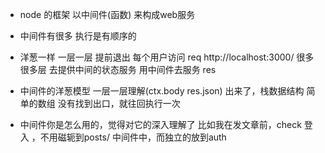 - node 的框架 以中间件(函数) 来构成web服务
- 中间件有很多 执行是有顺序的
- 洋葱一样 一层一层 提前退出
  每个用户访问 req http://localhost:3000/
  很多很多层 去提供中间的状态服务
  用中间件去服务 res 

- 中间件的洋葱模型
   一层一层理解(ctx.body res.json)
   出来了，栈数据结构 简单的数组
   没有找到出口，就往回执行一次


- 中间件你是怎么用的，觉得对它的深入理解了
 比如我在发文章前，check 登入 ，不用磁轭到posts/ 中间件中，而独立的放到auth
